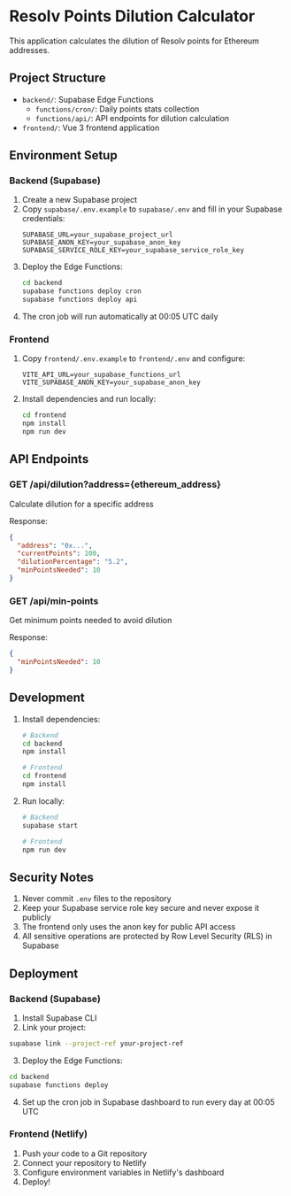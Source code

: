 # Resolv Points Dilution Calculator

This application calculates the dilution of Resolv points for Ethereum addresses.

## Project Structure

- `backend/`: Supabase Edge Functions
  - `functions/cron/`: Daily points stats collection
  - `functions/api/`: API endpoints for dilution calculation
- `frontend/`: Vue 3 frontend application

## Environment Setup

### Backend (Supabase)
1. Create a new Supabase project
2. Copy `supabase/.env.example` to `supabase/.env` and fill in your Supabase credentials:
   ```
   SUPABASE_URL=your_supabase_project_url
   SUPABASE_ANON_KEY=your_supabase_anon_key
   SUPABASE_SERVICE_ROLE_KEY=your_supabase_service_role_key
   ```
3. Deploy the Edge Functions:
   ```bash
   cd backend
   supabase functions deploy cron
   supabase functions deploy api
   ```
4. The cron job will run automatically at 00:05 UTC daily

### Frontend
1. Copy `frontend/.env.example` to `frontend/.env` and configure:
   ```
   VITE_API_URL=your_supabase_functions_url
   VITE_SUPABASE_ANON_KEY=your_supabase_anon_key
   ```
2. Install dependencies and run locally:
   ```bash
   cd frontend
   npm install
   npm run dev
   ```

## API Endpoints

### GET /api/dilution?address={ethereum_address}
Calculate dilution for a specific address

Response:
```json
{
  "address": "0x...",
  "currentPoints": 100,
  "dilutionPercentage": "5.2",
  "minPointsNeeded": 10
}
```

### GET /api/min-points
Get minimum points needed to avoid dilution

Response:
```json
{
  "minPointsNeeded": 10
}
```

## Development

1. Install dependencies:
   ```bash
   # Backend
   cd backend
   npm install

   # Frontend
   cd frontend
   npm install
   ```

2. Run locally:
   ```bash
   # Backend
   supabase start

   # Frontend
   npm run dev
   ```

## Security Notes

1. Never commit `.env` files to the repository
2. Keep your Supabase service role key secure and never expose it publicly
3. The frontend only uses the anon key for public API access
4. All sensitive operations are protected by Row Level Security (RLS) in Supabase

## Deployment

### Backend (Supabase)

1. Install Supabase CLI
2. Link your project:
```bash
supabase link --project-ref your-project-ref
```
3. Deploy the Edge Functions:
```bash
cd backend
supabase functions deploy
```

4. Set up the cron job in Supabase dashboard to run every day at 00:05 UTC

### Frontend (Netlify)

1. Push your code to a Git repository
2. Connect your repository to Netlify
3. Configure environment variables in Netlify's dashboard
4. Deploy! 